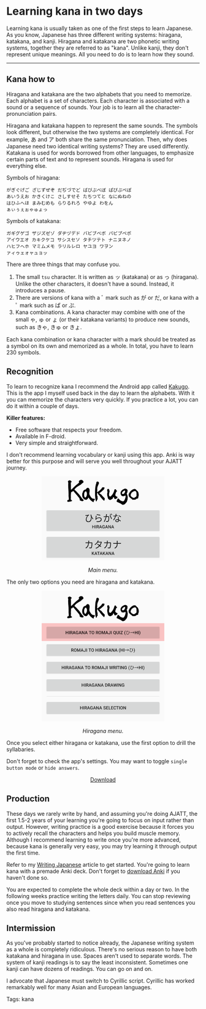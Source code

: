 # Learning kana in two days

Learning kana is usually taken as one of the first steps to learn Japanese.
As you know,
Japanese has three different writing systems: hiragana, katakana, and kanji.
Hiragana and katakana are two phonetic writing systems,
together they are referred to as "kana".
Unlike kanji, they don't represent unique meanings.
All you need to do is to learn how they sound.

****

## Kana how to

Hiragana and katakana are the two alphabets that you need to memorize.
Each alphabet is a set of characters.
Each character is associated with a sound or a sequence of sounds.
Your job is to learn all the character-pronunciation pairs.

Hiragana and katakana happen to represent the same sounds.
The symbols look different, but otherwise the two systems are completely identical.
For example,
<span title="hiragana letter A">あ</span>
and
<span title="katakana letter A">ア</span>
both share the same pronunciation.
Then, why does Japanese need two identical writing systems?
They are used differently.
Katakana is used for words borrowed from other languages,
to emphasize certain parts of text
and to represent sounds.
Hiragana is used for everything else.

Symbols of hiragana:

```
がぎぐげご ざじずぜぞ だぢづでど ばびぶべぼ ぱぴぷぺぽ
あいうえお かきくけこ さしすせそ たちつてと なにぬねの
はひふへほ まみむめも らりるれろ やゆよ わをん
ぁぃぅぇぉゃゅょっ
```

Symbols of katakana:

```
ガギグゲゴ ザジズゼゾ ダヂヅデド バビブベボ パピプペポ
アイウエオ カキクケコ サシスセソ タチツテト ナニヌネノ
ハヒフヘホ マミムメモ ラリルレロ ヤユヨ ワヲン
ァィゥェォャュョッ
```

There are three things that may confuse you.

1) The small `tsu` character.
It is written as ッ (katakana) or as っ (hiragana).
Unlike the other characters, it doesn't have a sound.
Instead, it introduces a pause.
2) There are versions of kana with a
<span title="dakuten (濁点)">ﾞ mark</span>
such as
<span title="ga">が</span> or <span title="da">だ</span>,
or kana with a
<span title="handakuten (半濁点)">ﾟ mark</span>
such as <span title="pa">ぱ</span> or <span title="pu">ぷ</span>.
3) Kana combinations.
A kana character may combine with one of the small ゃ, ゅ or ょ (or their katakana variants)
to produce new sounds, such as
<span title="kya">きゃ</span>,
<span title="kyu">きゅ</span>
or <span title="kyo">きょ</span>.

Each kana combination or kana character with a mark
should be treated as a symbol on its own and memorized as a whole.
In total, you have to learn 230 symbols.

## Recognition

To learn to recognize kana
I recommend the Android app called [Kakugo](https://www.f-droid.org/en/packages/org.kaqui/).
This is the app I myself used back in the day to learn the alphabets.
With it you can memorize the characters very quickly.
If you practice a lot, you can do it within a couple of days.

**Killer features:**

* Free software that respects your freedom.
* Available in F-droid.
* Very simple and straightforward.

I don't recommend learning vocabulary or kanji using this app.
Anki is way better for this purpose and will serve you well throughout your AJATT journey.

<p align="center"><img width="320px" alt="main menu" src="img/kakugo-main.webp"></p>
<p align="center"><i>Main menu.</i></p>

The only two options you need are hiragana and katakana.

<p align="center"><img width="320px" alt="hiragana menu" src="img/kakugo-hiragana.webp"></p>
<p align="center"><i>Hiragana menu.</i></p>

Once you select either hiragana or katakana, use the first option to drill the syllabaries.

Don't forget to check the app's settings.
You may want to toggle `single button mode` or `hide answers`.

<p align="center">
	<a target="_blank" class="download_button" href="https://www.f-droid.org/en/packages/org.kaqui/">Download</a>
</p>

## Production

These days we rarely write by hand,
and assuming you're doing AJATT, the first 1.5-2 years of your learning
you're going to focus on input rather than output.
However, writing practice is a good exercise
because it forces you to actively recall the characters
and helps you build muscle memory.
Although I recommend learning to write once you're more advanced,
because kana is generally very easy,
you may try learning it through output the first time.

Refer to my [Writing Japanese](writing-japanese.html) article to get started.
You're going to learn kana with a premade Anki deck.
Don't forget to [download Anki](setting-up-anki.html) if you haven't done so.

You are expected to complete the whole deck within a day or two.
In the following weeks practice writing the letters daily.
You can stop reviewing once you move to studying sentences
since when you read sentences you also read hiragana and katakana.

## Intermission

As you've probably started to notice already,
the Japanese writing system as a whole is completely ridiculous.
There's no serious reason to have both katakana and hiragana in use.
Spaces aren't used to separate words.
The system of kanji readings is to say the least inconsistent.
Sometimes one kanji can have dozens of readings.
You can go on and on.

I advocate that Japanese must switch to Cyrillic script.
Cyrillic has worked remarkably well for many Asian and European languages.

Tags: kana
